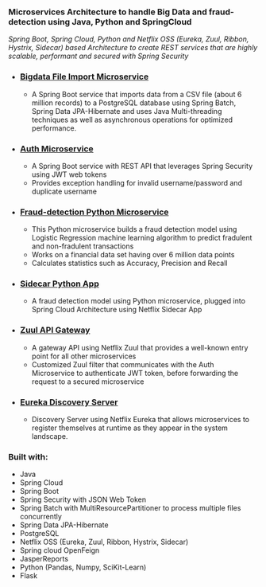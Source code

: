 ### Microservices Architecture to handle Big Data and fraud-detection using Java, Python and SpringCloud
_Spring Boot, Spring Cloud, Python and Netflix OSS (Eureka, Zuul, Ribbon, Hystrix, Sidecar) based Architecture to create REST services that are highly scalable, performant and secured with Spring Security_

- ### [Bigdata File Import Microservice](https://github.com/vjpal3/bigdata-import-microservice)
  - A Spring Boot service that imports data from a CSV file (about 6 million records) to a PostgreSQL database using Spring Batch, Spring Data JPA-Hibernate and uses Java Multi-threading techniques as well as asynchronous operations for optimized  performance.   

- ### [Auth Microservice](https://github.com/vjpal3/spring-security-microservice)
  - A Spring Boot service with REST API that leverages Spring Security using JWT web tokens
  - Provides exception handling for invalid username/password and duplicate username

- ### [Fraud-detection Python Microservice](https://github.com/vjpal3/Fraud-Detection-PythonML-Service)
  - This Python microservice builds a fraud detection model using Logistic Regression machine learning algorithm to predict fradulent and non-fradulent transactions 
  - Works on a financial data set having over 6 million data points
  - Calculates statistics such as Accuracy, Precision and Recall  

- ### [Sidecar Python App](https://github.com/vjpal3/sidecar-pythonML-service)
  - A fraud detection model using Python microservice, plugged into Spring Cloud Architecture using Netflix Sidecar App  

- ### [Zuul API Gateway](https://github.com/vjpal3/bigdata-zuul-gateway)
  - A gateway API using Netflix Zuul that provides a well-known entry point for all other microservices
  - Customized Zuul filter that communicates with the Auth Microservice to authenticate JWT token, before forwarding the request to a secured microservice

- ### [Eureka Discovery Server](https://github.com/vjpal3/bigdata-eureka-server)
  - Discovery Server using Netflix Eureka that allows microservices to register themselves at runtime as they appear in the system landscape. 

 ### Built with:
  - Java
  - Spring Cloud
  - Spring Boot
  - Spring Security with JSON Web Token
  - Spring Batch with MultiResourcePartitioner to process multiple files concurrently
  - Spring Data JPA-Hibernate
  - PostgreSQL
  - Netflix OSS (Eureka, Zuul, Ribbon, Hystrix, Sidecar)
  - Spring cloud OpenFeign
  - JasperReports
  - Python (Pandas, Numpy, SciKit-Learn) 
  - Flask